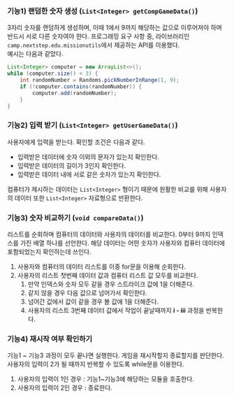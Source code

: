 ### 기능1) 랜덤한 숫자 생성 (`List<Integer> getCompGameData()`)
3자리 숫자를 랜덤하게 생성하며, 이때 1에서 9까지 해당하는 값으로 이루어져야 하며 반드시 서로 다른 숫자여야 한다.
프로그래밍 요구 사항 중, 라이브러리인 `camp.nextstep.edu.missionutils`에서 제공하는 API를 이용했다. 
<br>예시는 다음과 같았다.
```java
List<Integer> computer = new ArrayList<>();
while (computer.size() < 3) {
    int randomNumber = Randoms.pickNumberInRange(1, 9);
    if (!computer.contains(randomNumber)) {
        computer.add(randomNumber);
    }
}
```

### 기능2) 입력 받기 (`List<Integer> getUserGameData()`)
사용자에게 입력을 받는다. 확인할 조건은 다음과 같다.
* 입력받은 데이터에 숫자 이외의 문자가 있는지 확인한다.
* 입력받은 데이터의 길이가 3인지 확인한다.
* 입력받은 데이터 내에 서로 같은 숫자가 있는지 확인한다.

컴퓨터가 제시하는 데이터는 `List<Integer>` 형이기 때문에 원활한 비교를 위해 사용자의 데이터 또한 `List<Integer>` 자료형으로 반환한다.

### 기능3) 숫자 비교하기 (`void compareData()`)
리스트를 순회하며 컴퓨터의 데이터와 사용자의 데이터를 비교한다.
0부터 9까지 인덱스를 가진 배열 하나를 선언한다. 해당 데이터는 어떤 숫자가 사용자와 컴퓨터 데이터에 포함되었는지 확인하는데 쓰인다.
1. 사용자와 컴퓨터의 데이터 리스트를 이중 for문을 이용해 순회한다.
2. 사용자의 리스트 첫번째 데이터 값과 컴퓨터 리스트 값 모두를 비교한다.
   1. 만약 인덱스와 숫자 모두 같을 경우 스트라이크 값에 1을 더해준다.
   2. 같지 않을 경우 다음 값으로 넘어가서 확인한다.
   3. 넘어간 값에서 값이 같을 경우 볼 값에 1을 더해준다.
   4. 사용자의 리스트 3번째 데이터 값에서 작업이 끝날때까지 **i - iii** 과정을 반복한다.

### 기능4) 재시작 여부 확인하기
기능1 ~ 기능3 과정이 모두 끝나면 실행한다.
게임을 재시작할지 종료할지를 판단한다. 사용자의 입력이 2가 될 때까지 반복할 수 있도록 while문을 이용한다.
1. 사용자의 입력이 1인 경우 : 기능1~기능3에 해당하는 모듈을 호출한다. 
2. 사용자의 입력이 2인 경우 : 종료한다.
